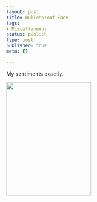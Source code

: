 ```yaml
--- 
layout: post
title: Bulletproof Face
tags: 
- Miscellaneous
status: publish
type: post
published: true
meta: {}

---
```

My sentiments exactly. 
<p><a href="http://brethorsting.com/blog/wp-content/uploads/2009/01/p-640-480-6272224a-30a9-41e7-bbe8-31d806bc5e46.jpeg"><img src="http://brethorsting.com/blog/wp-content/uploads/2009/01/p-640-480-6272224a-30a9-41e7-bbe8-31d806bc5e46.jpeg" alt="" width="225" height="300" class="alignnone size-full wp-image-364" /></a></p>
